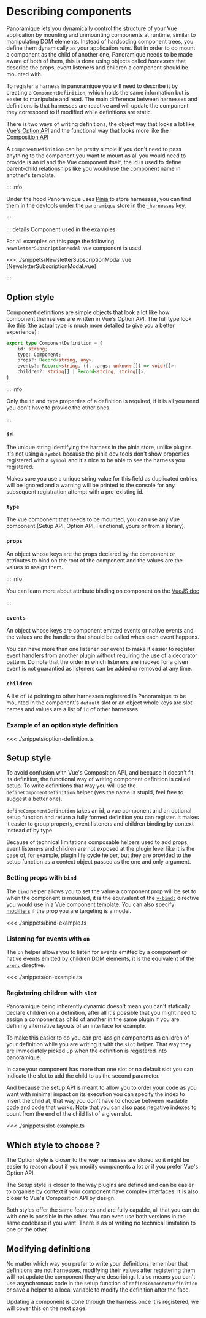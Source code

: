 # Describing components

Panoramique lets you dynamically control the structure of your Vue application
by mounting and unmounting components at runtime, similar to manipulating DOM
elements. Instead of hardcoding component trees, you define them dynamically as
your application runs. But in order to do mount a component as the child of
another one, Panoramique needs to be made aware of both of them, this is done
using objects called *harnesses* that describe the props, event listeners and
children a component should be mounted with.

To register a harness in panoramique you will need to describe it by creating a
`ComponentDefinition`, which holds the same information but is easier to
manipulate and read. The main difference between harnesses and definitions is
that harnesses are reactive and will update the component they correspond to if
modified while definitions are static.

There is two ways of writing definitions, the object way that looks a lot like
[Vue's Option API](https://vuejs.org/guide/introduction.html#options-api)
and the functional way that looks more like
the [Composition API](https://vuejs.org/guide/introduction.html#composition-api)

A `ComponentDefinition` can be pretty simple if you don't need to pass anything
to the component you want to mount as all you would need to provide is an id and
the Vue component itself, the id is used to define parent-child relationships
like you would use the component name in another's template.

::: info

Under the hood Panoramique uses [Pinia](https://pinia.vuejs.org/) to store
harnesses, you can find them in the devtools under the `panoramique` store in
the `_harnesses` key.

:::

::: details Component used in the examples

For all examples on this page the following `NewsletterSubscriptionModal.vue`
component is used.

<<< ./snippets/NewsletterSubscriptionModal.vue [NewsletterSubscriptionModal.vue]

:::

## Option style

Component definitions are simple objects that look a lot like how component
themselves are written in Vue's Option API. The full type look like this
(the actual type is much more detailed to give you a better experience) :

```ts
export type ComponentDefinition = {
	id: string;
	type: Component;
	props?: Record<string, any>;
	events?: Record<string, ((...args: unknown[]) => void)[]>;
	children?: string[] | Record<string, string[]>;
}
```

::: info

Only the `id` and `type` properties of a definition is required, if it is all
you need you don't have to provide the other ones.

:::

### `id`

The unique string identifying the harness in the pinia store, unlike plugins
it's not using a `symbol` because the pinia dev tools don't show properties
registered with a `symbol` and it's nice to be able to see the harness you
registered.

Makes sure you use a unique string value for this field as duplicated entries
will be ignored and a warning will be printed to the console for any subsequent
registration attempt with a pre-existing id.

### `type`

The vue component that needs to be mounted, you can use any Vue component
(Setup API, Option API, Functional, yours or from a library).

### `props`

An object whose keys are the props declared by the component or attributes to
bind on the root of the component and the values are the values to assign them.

::: info

You can learn more about attribute binding on component on
the [VueJS doc](https://vuejs.org/guide/components/attrs.html)

:::

### `events`

An object whose keys are component emitted events or native events and the
values are the handlers that should be called when each event happens.

You can have more than one listener per event to make it easier to register
event handlers from another plugin without requiring the use of a decorator
pattern. Do note that the order in which listeners are invoked for a given event
is not guarantied as listeners can be added or removed at any time.

### `children`

A list of `id` pointing to other harnesses registered in Panoramique to be
mounted in the component's `default` slot or an object whole keys are slot names
and values are a list of `id` of other harnesses.

### Example of an option style definition

<<< ./snippets/option-definition.ts

## Setup style

To avoid confusion with Vue's Composition API, and because it doesn't fit its
definition, the functional way of writing component definition is called setup.
To write definitions that way you will use the `defineComponentDefinition`
helper (yes the name is stupid, feel free to suggest a better one).

`defineComponentDefinition` takes an id, a vue component and an optional setup
function and return a fully formed definition you can register. It makes it
easier to group property, event listeners and children binding by context
instead of by type.

Because of technical limitations composable helpers used to add props, event
listeners and children are not exposed at the plugin level like it is the case
of, for example, plugin life cycle helper, but they are provided to the setup
function as a context object passed as the one and only argument.

### Setting props with `bind`

The `bind` helper allows you to set the value a component prop will be set to
when the component is mounted, it is the equivalent of the
[`v-bind:`](https://vuejs.org/api/built-in-directives.html#v-bind)
directive you would use in a Vue component template. You can also specify
[modifiers](https://vuejs.org/guide/essentials/forms.html#modifiers) if the prop
you are targeting is a model.

<<< ./snippets/bind-example.ts

### Listening for events with `on`

The `on` helper allows you to listen for events emitted by a component or native
events emitted by children DOM elements, it is the equivalent of the
[`v-on:`](https://vuejs.org/api/built-in-directives.html#v-on) directive.

<<< ./snippets/on-example.ts

### Registering children with `slot`

Panoramique being inherently dynamic doesn't mean you can't statically declare
children on a definition, after all it's possible that you might need to assign
a component as child of another in the same plugin if you are defining
alternative layouts of an interface for example.

To make this easier to do you can pre-assign components as children of your
definition while you are writing it with the `slot` helper. That way they are
immediately picked up when the definition is registered into panoramique.

In case your component has more than one slot or no default slot you can
indicate the slot to add the child to as the second parameter.

And because the setup API is meant to allow you to order your code as you want
with minimal impact on its execution you can specify the index to insert the
child at, that way you don't have to choose between readable code and code that
works. Note that you can also pass negative indexes to count from the end of the
child list of a given slot.

<<< ./snippets/slot-example.ts

## Which style to choose ?

The Option style is closer to the way harnesses are stored so it might be easier
to reason about if you modify components a lot or if you prefer Vue's Option
API.

The Setup style is closer to the way plugins are defined and can be easier to
organise by context if your component have complex interfaces. It is also closer
to Vue's Composition API by design.

Both styles offer the same features and are fully capable, all that you can do
with one is possible in the other. You can even use both versions in the same
codebase if you want. There is as of writing no technical limitation to one or
the other.

## Modifying definitions

No matter which way you prefer to write your definitions remember that
definitions are not harnesses, modifying their values after registering them
will not update the component they are describing. It also means you can't use
asynchronous code in the setup function of `defineComponentDefinition`
or save a helper to a local variable to modify the definition after the face.

Updating a component is done through the harness once it is registered, we will
cover this on the next page. 